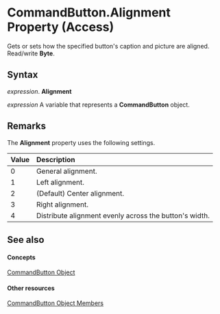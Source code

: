 
# CommandButton.Alignment Property (Access)

Gets or sets how the specified button's caption and picture are aligned. Read/write  **Byte**.


## Syntax

 _expression_. **Alignment**

 _expression_ A variable that represents a **CommandButton** object.


## Remarks

The  **Alignment** property uses the following settings.



|**Value**|**Description**|
|:-----|:-----|
|0|General alignment.|
|1|Left alignment.|
|2|(Default) Center alignment. |
|3|Right alignment.|
|4|Distribute alignment evenly across the button's width.|

## See also


#### Concepts


[CommandButton Object](25e7c0b7-03c1-dffe-8f52-4ec59739f6b8.md)
#### Other resources


[CommandButton Object Members](9e1c10e6-0d03-78fd-ac9d-3f086ce1e0f5.md)
